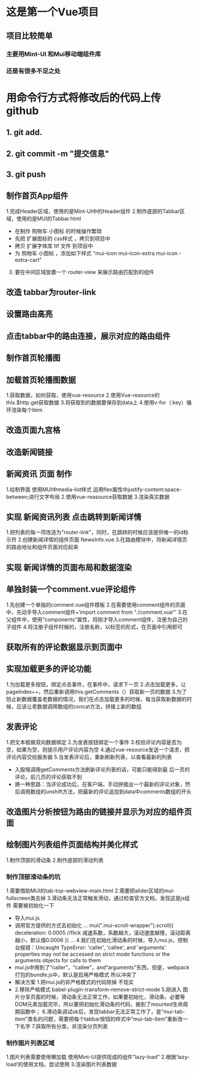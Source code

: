 #  这是第一个Vue项目

## 项目比较简单

### 主要用Mint-UI 和Mui移动端组件库

### 还是有很多不足之处

# 用命令行方式将修改后的代码上传github

## 1. git add.

## 2. git commit -m "提交信息"

## 3. git push

## 制作首页App组件
1.完成Header区域，使用的是Mint-UI中的Header组件
2.制作底部的Tabbar区域，使用的是MUI的Tabbar.html
 + 在制作 购物车 小图标 的时候操作繁琐
 + 先把 扩展图标的 css样式 ，拷贝到项目中
 + 拷贝 扩展字体库 ttf 文件 到项目中
 + 为 购物车 小图标 ，添加如下样式 "mui-icon mui-icon-extra mui-icon -extra-cart"
3. 要在中间区域放置一个 router-view 来展示路由匹配到的组件

## 改造 tabbar为router-link

## 设置路由高亮

## 点击tabbar中的路由连接，展示对应的路由组件

## 制作首页轮播图

## 加载首页轮播图数据
1.获取数据，如何获取，使用vue-resource
2.使用Vue-resource的this.$http.get获取数据
3.将获取到的数据要保存到data上
4.使用v-for（:key）循环渲染每个item

## 改造页面九宫格

## 改造新闻链接

## 新闻资讯 页面 制作
1.绘制界面 使用MUI中media-list样式 运用flex属性中justify-content:space-between;进行文字布局
2.使用vue-reasource获取数据
3.渲染真实数据

## 实现 新闻资讯列表 点击跳转到新闻详情
1.把列表的每一项改造为"router-link"，同时，在跳转的时候应该提供唯一的id标示符
2.创建新闻详情的组件页面 NewsInfo.vue
3.在路由模块中，将新闻详情页的路由地址和组件页面对应起来

## 实现 新闻详情的页面布局和数据渲染

## 单独封装一个comment.vue评论组件
1.先创建一个单独的comment.vue组件模板
2.在需要使用comment组件的页面中，先动手导入comment组件+‘import comment from "./comment.vue"’
3.在父组件中，使用“components”属性，将刚才导入comment组件，注册为自己的子组件
4.将注册子组件时候的，注册名称，以标签的形式，在页面中引用即可

## 获取所有的评论数据显示到页面中

## 实现加载更多的评论功能
1.为加载更多按钮，绑定点击事件，在事件中，请求下一页
2.点击加载更多，让pageIndex++，然后重新调用this.getComments（）获取新一页的数据
3.为了防止新数据覆盖老数据的情况，我们在点击加载更多的时候，每当获取新数据的时候，应该让老数据调用数组的concat方法，拼接上新的数组

## 发表评论 
1.把文本框做双向数据绑定
2.为发表按钮绑定一个事件
3.校验评论内容是否为空，如果为空，则提示用户评论内容为空
4.通过vue-resource发送一个请求，把评论内容交给服务器
5.当发表评论后，重新刷新列表，以查看最新的列表
+ 入股哦调用getComments方法刷新评论列表的话，可能只能得到最
后一页的评论，前几页的评论获取不到
+ 换一种思路：当评论成功后，在客户端，手动拼接出一个最新的评论对象，然后调用数组的unshift方法，把最新的评论追加到data中comments数组的开头

## 改造图片分析按钮为路由的链接并显示为对应的组件页面

## 绘制图片列表组件页面结构并美化样式
1.制作顶部的滑动条
2.制作底部的滑动列表
### 制作顶部滑动条的坑
1.需要借助MUI的tab-top-webview-main.html
2.需要把alider区域的mui-fullscreen类去掉
3.滑动条无法正常触发滑动，通过检查官方文档，发现这是js组件 需要被初始化一下
  + 导入mui.js
  + 调用官方提供的方式去初始化
  ...
  mui(".mui-scroll-wrapper").scroll({
    deceleration: 0.0005 //flick 减速系数，系数越大，滚动速度越慢，滚动距离越小，默认值0.0006
  })
  ...
4.我们在初始化滑动条的时候，导入mui.js，控制台报错：Uncaught TypeError: 'caller', 'callee', and 'arguments' properties may not be accessed on strict mode functions or the arguments objects for calls to them
  + mui.js中用到了“caller”，“callee”，and“arguments”东西，但是，webpack打包的bundle.js中，默认是启用严格模式 所以冲突了
  + 解决方案 1.把mui.js的非严格模式的代码除掉 不现实
  + 2.移除严格模式  babel-plugin-transform-remove-strict-mode
5.刚进入 图片分享页面的时候，滑动条无法正常工作，如果要初始化，滑动条，必要等DOM元素加载完毕，所以要把初始化滑动条的代码，搬到了mounted生命周期函数中；
6.滑动条调试ok后，发现tabbar无法正常工作了，是“mui-tab-item”类名的问题，需要把每个tabbar按钮的样式中“mui-tab-item”重新改一下名字
7.获取所有分类，并渲染分页列表

### 制作图片列表区域
1.图片列表需要使用懒加载 使用Mint-UI提供现成的组件"lazy-load"
2.根据‘lazy-load’的使用文档，尝试使用
3.渲染图片列表数据